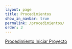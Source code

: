```yaml
---
layout: page
title: Procedimientos
show_in_navbar: true
permalink: /procedimientos/
order: 3
---
```


[Procedimiento Iniciar Proyecto](/procedimientos/nuevo_proyecto/)
